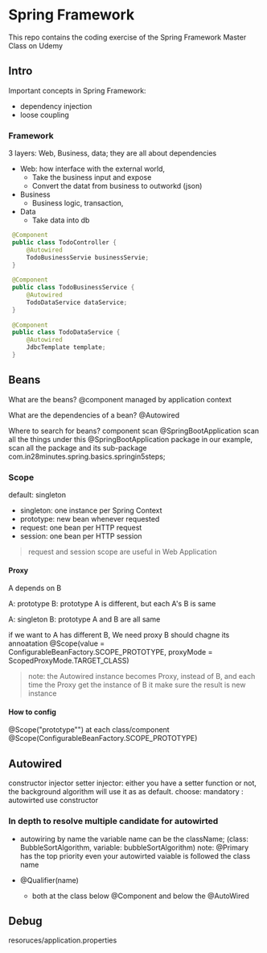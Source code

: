 # Spring Framework
This repo contains the coding exercise of the Spring Framework Master Class on Udemy

## Intro
Important concepts in Spring Framework:
- dependency injection
- loose coupling

### Framework
3 layers: Web, Business, data; they are all about dependencies


- Web: how interface with the external world,
    - Take the business input and expose 
    - Convert the datat from business to outworkd (json)
- Business
    - Business logic, transaction, 
- Data
    - Take data into db
```Java
 @Component
 public class TodoController {
     @Autowired
     TodoBusinessServie businessServie;
 }
 
 @Component
 public class TodoBusinessService {
     @Autowired
     TodoDataService dataService;
 }
 
 @Component
 public class TodoDataService {
     @Autowired
     JdbcTemplate template;
 }
```


## Beans
What are the beans?
@component
managed by application context

What are the dependencies of a bean?
@Autowired

Where to  search for beans?
component scan
@SpringBootApplication
scan all the things under this @SpringBootApplication package
in our example, scan all the package and its sub-package  com.in28minutes.spring.basics.springin5steps;

### Scope
default: singleton
- singleton: one instance per Spring Context
- prototype: new bean whenever requested
- request: one bean per HTTP request
- session: one bean per HTTP session

> request and session scope are useful in Web Application

#### Proxy
A depends on B

A: prototype
B: prototype
A is different, but each A's B is same

A: singleton
B: prototype
A and B are all same

if we want to A has different B, We need proxy
B should chagne its annoatation  @Scope(value = ConfigurableBeanFactory.SCOPE_PROTOTYPE,
proxyMode = ScopedProxyMode.TARGET_CLASS)

> note: the Autowired instance becomes Proxy, instead of B, and each time the Proxy get the instance of B it make sure the result is new instance


#### How to config
@Scope("prototype"") at each class/component
@Scope(ConfigurableBeanFactory.SCOPE_PROTOTYPE)

## Autowired
constructor injector
setter injector: either you have a setter function or not, the background algorithm will use it as as default.
choose:
mandatory : autowirted use constructor

### In depth to resolve multiple candidate for autowirted
- autowiring by name
the variable name can be the className; (class: BubbleSortAlgorithm, variable: bubbleSortAlgorithm)
note: @Primary has the top priority even your autowirted vaiable is followed the class name

- @Qualifier(name)
    - both at the class below @Component and below the @AutoWired 



## Debug
resoruces/application.properties


